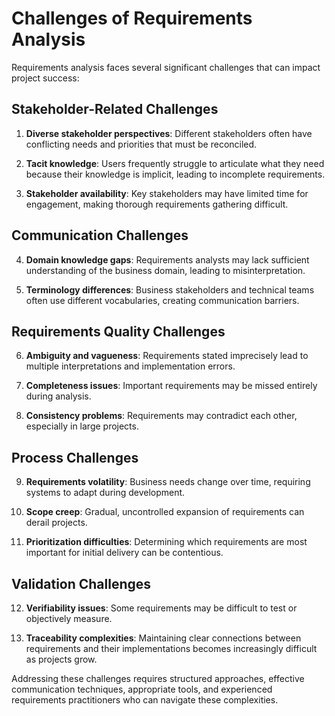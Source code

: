 # Challenges of Requirements Analysis

Requirements analysis faces several significant challenges that can impact project success:

## Stakeholder-Related Challenges

1. **Diverse stakeholder perspectives**: Different stakeholders often have conflicting needs and priorities that must be reconciled.

2. **Tacit knowledge**: Users frequently struggle to articulate what they need because their knowledge is implicit, leading to incomplete requirements.

3. **Stakeholder availability**: Key stakeholders may have limited time for engagement, making thorough requirements gathering difficult.

## Communication Challenges

4. **Domain knowledge gaps**: Requirements analysts may lack sufficient understanding of the business domain, leading to misinterpretation.

5. **Terminology differences**: Business stakeholders and technical teams often use different vocabularies, creating communication barriers.

## Requirements Quality Challenges

6. **Ambiguity and vagueness**: Requirements stated imprecisely lead to multiple interpretations and implementation errors.

7. **Completeness issues**: Important requirements may be missed entirely during analysis.

8. **Consistency problems**: Requirements may contradict each other, especially in large projects.

## Process Challenges

9. **Requirements volatility**: Business needs change over time, requiring systems to adapt during development.

10. **Scope creep**: Gradual, uncontrolled expansion of requirements can derail projects.

11. **Prioritization difficulties**: Determining which requirements are most important for initial delivery can be contentious.

## Validation Challenges

12. **Verifiability issues**: Some requirements may be difficult to test or objectively measure.

13. **Traceability complexities**: Maintaining clear connections between requirements and their implementations becomes increasingly difficult as projects grow.

Addressing these challenges requires structured approaches, effective communication techniques, appropriate tools, and experienced requirements practitioners who can navigate these complexities.
